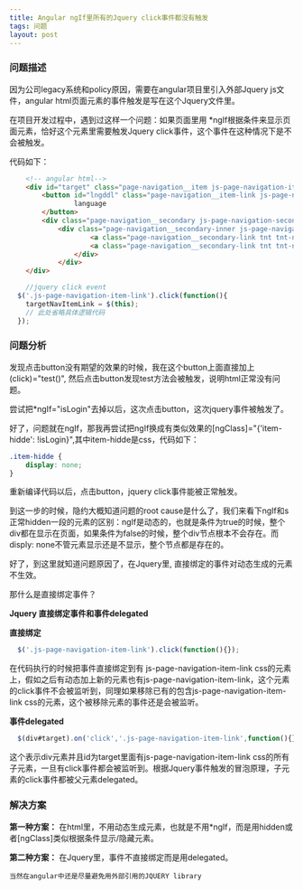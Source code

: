 ```yaml
---
title: Angular ngIf里所有的Jquery click事件都没有触发
tags: 问题
layout: post
---
```



### 问题描述

因为公司legacy系统和policy原因，需要在angular项目里引入外部Jquery js文件，angular html页面元素的事件触发是写在这个Jquery文件里。


在项目开发过程中，遇到过这样一个问题：如果页面里用 *ngIf根据条件来显示页面元素，恰好这个元素里需要触发Jquery click事件，这个事件在这种情况下是不会被触发。


代码如下：

```html
    <!-- angular html-->
    <div id="target" class="page-navigation__item js-page-navigation-item" *ngIf="isLogin">
        <button id="lngddl" class="page-navigation__item-link js-page-navigation-item-link">
                language
        </button>
        <div class="page-navigation__secondary js-page-navigation-secondary">
            <div class="page-navigation__secondary-inner js-page-navigation-secondary-inner">
                    <a class="page-navigation__secondary-link tnt tnt-nav-sec-link5">English</a>
                    <a class="page-navigation__secondary-link tnt tnt-nav-sec-link5">español</a>
                </div>
            </div>
    </div>
```

```js
    //jquery click event
  $('.js-page-navigation-item-link').click(function(){
    targetNavItemLink = $(this);
    // 此处省略具体逻辑代码
  });
```

### 问题分析

发现点击button没有期望的效果的时候，我在这个button上面直接加上(click)="test()", 然后点击button发现test方法会被触发，说明html正常没有问题。


尝试把*ngIf="isLogin"去掉以后，这次点击button，这次jquery事件被触发了。


好了，问题就在ngIf，那我再尝试把ngIf换成有类似效果的[ngClass]="{'item-hidde': !isLogin}",其中item-hidde是css，代码如下：
```css
.item-hidde {
    display: none; 
}
```
重新编译代码以后，点击button，jquery click事件能被正常触发。


到这一步的时候，隐约大概知道问题的root cause是什么了，我们来看下ngIf和s正常hidden一段的元素的区别：ngIf是动态的，也就是条件为true的时候，整个div都在显示在页面，如果条件为false的时候，整个div节点根本不会存在。而disply: none不管元素显示还是不显示，整个节点都是存在的。


好了，到这里就知道问题原因了，在Jquery里, 直接绑定的事件对动态生成的元素不生效。


那什么是直接绑定事件？


**Jquery 直接绑定事件和事件delegated**


**直接绑定**
```js
  $('.js-page-navigation-item-link').click(function(){});
```
在代码执行的时候把事件直接绑定到有 js-page-navigation-item-link css的元素上，假如之后有动态加上新的元素也有js-page-navigation-item-link，这个元素的click事件不会被监听到，同理如果移除已有的包含js-page-navigation-item-link css的元素，这个被移除元素的事件还是会被监听。


**事件delegated**

```js
  $(div#target).on('click','.js-page-navigation-item-link',function(){});
```
这个表示div元素并且id为target里面有js-page-navigation-item-link css的所有子元素，一旦有click事件都会被监听到。根据Jquery事件触发的冒泡原理，子元素的click事件都被父元素delegated。

### 解决方案

**第一种方案：** 在html里，不用动态生成元素，也就是不用*ngIf，而是用hidden或者[ngClass]类似根据条件显示/隐藏元素。


**第二种方案：** 在Jquery里，事件不直接绑定而是用delegated。



```
当然在angular中还是尽量避免用外部引用的JQUERY library
```